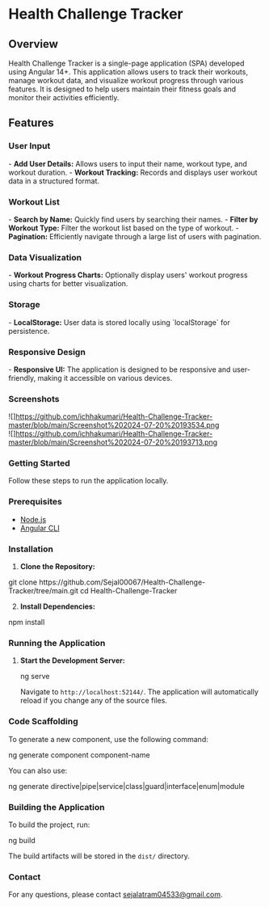 <h1> Health Challenge Tracker</h1>

<h2>Overview</h2>
<p>
Health Challenge Tracker is a single-page application (SPA) developed using Angular 14+. This application allows users to track their workouts, manage workout data, and visualize workout progress through various features. It is designed to help users maintain their fitness goals and monitor their activities efficiently.</p>

<h2>Features</h2>

<h3> User Input</h3>
- <b> Add User Details:</b> Allows users to input their name, workout type, and workout duration.
- <b>Workout Tracking:</b> Records and displays user workout data in a structured format.

<h3>Workout List</h3>
- <b>Search by Name:</b> Quickly find users by searching their names.
- <b>Filter by Workout Type:</b> Filter the workout list based on the type of workout.
- <b>Pagination:</b> Efficiently navigate through a large list of users with pagination.

<h3>Data Visualization</h3>
- <b> Workout Progress Charts:</b> Optionally display users' workout progress using charts for better visualization.

<h3> Storage</h3>
- <b>LocalStorage:</b> User data is stored locally using `localStorage` for persistence.

<h3> Responsive Design </h3>
- <b>Responsive UI:</b> The application is designed to be responsive and user-friendly, making it accessible on various devices.

<h3> Screenshots</h3>

![]https://github.com/ichhakumari/Health-Challenge-Tracker-master/blob/main/Screenshot%202024-07-20%20193534.png
<br>
![]https://github.com/ichhakumari/Health-Challenge-Tracker-master/blob/main/Screenshot%202024-07-20%20193713.png



<h3> Getting Started</h3>

Follow these steps to run the application locally.

<h3> Prerequisites</h3>

- [Node.js](https://nodejs.org/en/)
- [Angular CLI](https://angular.io/cli)

<h3> Installation</h3>

1. <b>Clone the Repository:</b>
<p>
    git clone https://github.com/Sejal00067/Health-Challenge-Tracker/tree/main.git
    cd Health-Challenge-Tracker
</p>

2. <b>Install Dependencies:</b>
<p>
    npm install
</p>

<h3> Running the Application</h3>

1. <b>Start the Development Server:</b>
   <p> 
    ng serve<br>
    
    Navigate to `http://localhost:52144/`. The application will automatically reload if you change any of the source files.</p>

<h3>Code Scaffolding</h3>
<p>
To generate a new component, use the following command:

ng generate component component-name
</p>
You can also use:
<p>
ng generate directive|pipe|service|class|guard|interface|enum|module </p>


<h3> Building the Application</h3>
<p>
To build the project, run:

ng build

The build artifacts will be stored in the `dist/` directory.</p>


<h3> Contact</h3>

For any questions, please contact [sejalatram04533@gmail.com](mailto:sejalatram04533@gmail.com).

